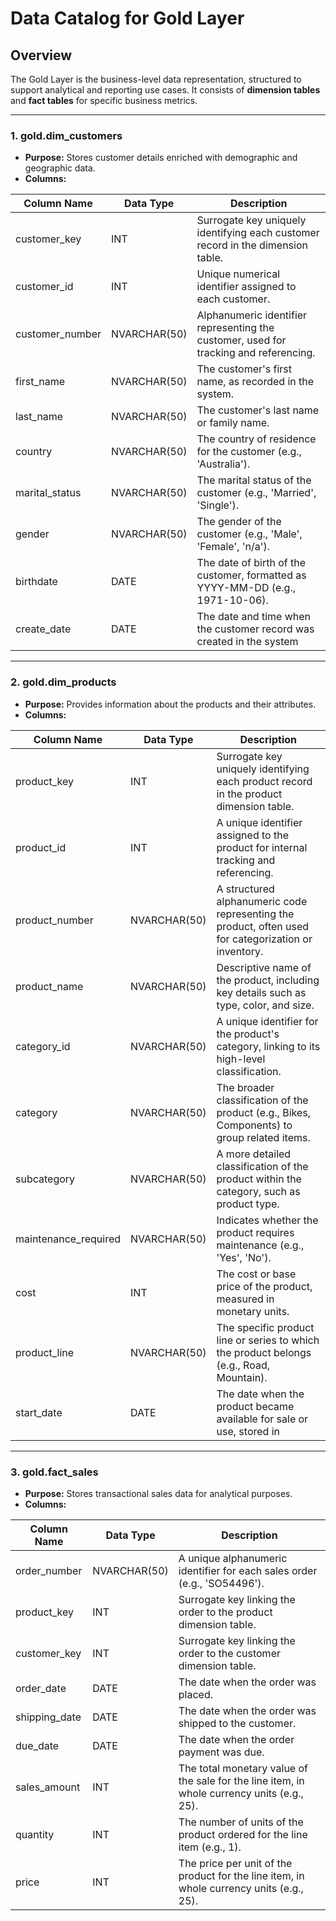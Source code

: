 # Data Catalog for Gold Layer

## Overview
The Gold Layer is the business-level data representation, structured to support analytical and reporting use cases. It consists of **dimension tables** and **fact tables** for specific business metrics.

---

### 1. **gold.dim_customers**
- **Purpose:** Stores customer details enriched with demographic and geographic data.
- **Columns:**

| Column Name      | Data Type     | Description                                                                                   |
|------------------|---------------|-----------------------------------------------------------------------------------------------|
| customer_key     | INT           | Surrogate key uniquely identifying each customer record in the dimension table.               |
| customer_id      | INT           | Unique numerical identifier assigned to each customer.                                        |
| customer_number  | NVARCHAR(50)  | Alphanumeric identifier representing the customer, used for tracking and referencing.         |
| first_name       | NVARCHAR(50)  | The customer's first name, as recorded in the system.                                         |
| last_name        | NVARCHAR(50)  | The customer's last name or family name.                                                      |
| country          | NVARCHAR(50)  | The country of residence for the customer (e.g., 'Australia').                                |
| marital_status   | NVARCHAR(50)  | The marital status of the customer (e.g., 'Married', 'Single').                               |
| gender           | NVARCHAR(50)  | The gender of the customer (e.g., 'Male', 'Female', 'n/a').                                   |
| birthdate        | DATE          | The date of birth of the customer, formatted as YYYY-MM-DD (e.g., 1971-10-06).                |
| create_date      | DATE          | The date and time when the customer record was created in the system                          | 

---

### 2. **gold.dim_products**
- **Purpose:** Provides information about the products and their attributes.
- **Columns:**

| Column Name         | Data Type     | Description                                                                                          |
|---------------------|---------------|------------------------------------------------------------------------------------------------------|
| product_key         | INT           | Surrogate key uniquely identifying each product record in the product dimension table.               |
| product_id          | INT           | A unique identifier assigned to the product for internal tracking and referencing.                   |
| product_number      | NVARCHAR(50)  | A structured alphanumeric code representing the product, often used for categorization or inventory. |
| product_name        | NVARCHAR(50)  | Descriptive name of the product, including key details such as type, color, and size.                |
| category_id         | NVARCHAR(50)  | A unique identifier for the product's category, linking to its high-level classification.            |
| category            | NVARCHAR(50)  | The broader classification of the product (e.g., Bikes, Components) to group related items.          |
| subcategory         | NVARCHAR(50)  | A more detailed classification of the product within the category, such as product type.             |
| maintenance_required| NVARCHAR(50)  | Indicates whether the product requires maintenance (e.g., 'Yes', 'No').                              |
| cost                | INT           | The cost or base price of the product, measured in monetary units.                                   |
| product_line        | NVARCHAR(50)  | The specific product line or series to which the product belongs (e.g., Road, Mountain).             |
| start_date          | DATE          | The date when the product became available for sale or use, stored in                                |

---

### 3. **gold.fact_sales**
- **Purpose:** Stores transactional sales data for analytical purposes.
- **Columns:**

| Column Name     | Data Type     | Description                                                                                   |
|-----------------|---------------|-----------------------------------------------------------------------------------------------|
| order_number    | NVARCHAR(50)  | A unique alphanumeric identifier for each sales order (e.g., 'SO54496').                      |
| product_key     | INT           | Surrogate key linking the order to the product dimension table.                               |
| customer_key    | INT           | Surrogate key linking the order to the customer dimension table.                              |
| order_date      | DATE          | The date when the order was placed.                                                           |
| shipping_date   | DATE          | The date when the order was shipped to the customer.                                          |
| due_date        | DATE          | The date when the order payment was due.                                                      |
| sales_amount    | INT           | The total monetary value of the sale for the line item, in whole currency units (e.g., 25).   |
| quantity        | INT           | The number of units of the product ordered for the line item (e.g., 1).                       |
| price           | INT           | The price per unit of the product for the line item, in whole currency units (e.g., 25).      |

